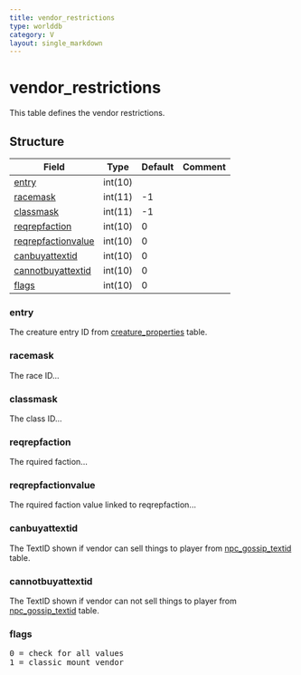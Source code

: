 ```yaml
---
title: vendor_restrictions
type: worlddb
category: V
layout: single_markdown
---
```


# vendor_restrictions
This table defines the vendor restrictions. 

## Structure

Field                                                                                                   | Type    | Default | Comment
------------------------------------------------------------------------------------------------------- | ------- | ------- | -------
[entry](#entry)                                                                                         | int(10) |         |        
[racemask](#racemask)                                                                                   | int(11) | -1      |        
[classmask](#classmask)                                                                                 | int(11) | -1      |        
[reqrepfaction](#reqrepfaction)                                                                         | int(10) | 0       |        
[reqrepfactionvalue](#reqrepfactionvalue)                                                               | int(10) | 0       |        
[canbuyattextid](#canbuyattextid)                                                                       | int(10) | 0       |        
[cannotbuyattextid](#cannotbuyattextid)                                                                 | int(10) | 0       |        
[flags](#flags)                                                                                         | int(10) | 0       |        

### entry

The creature entry ID from [creature_properties](/Wiki/database/world/creature_properties/ "Creature properties") table.

### racemask

The race ID...

### classmask

The class ID...

### reqrepfaction

The rquired faction...

### reqrepfactionvalue

The rquired faction value linked to reqrepfaction...

### canbuyattextid

The TextID shown if vendor can sell things to player from [npc_gossip_textid](/Wiki/database/world/npc_gossip_textid/ "Npc gossip textid") table.

### cannotbuyattextid

The TextID shown if vendor can not sell things to player from [npc_gossip_textid](/Wiki/database/world/npc_gossip_textid/ "Npc gossip textid") table.

### flags

<pre>
0 = check for all values
1 = classic mount vendor
</pre>
